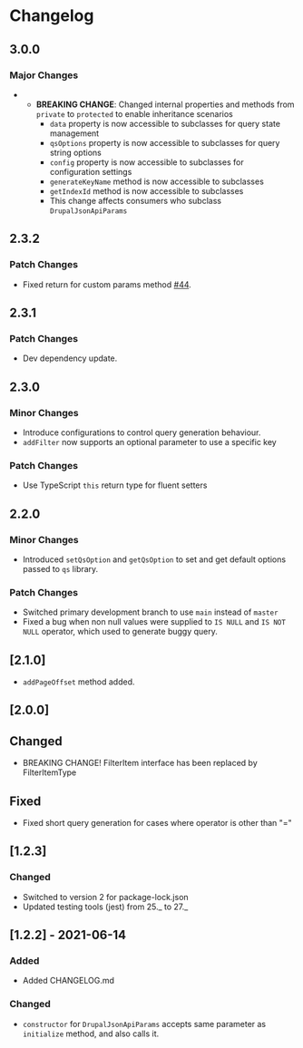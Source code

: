 # Changelog

## 3.0.0

### Major Changes

- - **BREAKING CHANGE**: Changed internal properties and methods from `private` to `protected` to enable inheritance scenarios
    - `data` property is now accessible to subclasses for query state management
    - `qsOptions` property is now accessible to subclasses for query string options
    - `config` property is now accessible to subclasses for configuration settings
    - `generateKeyName` method is now accessible to subclasses
    - `getIndexId` method is now accessible to subclasses
    - This change affects consumers who subclass `DrupalJsonApiParams`

## 2.3.2

### Patch Changes

- Fixed return for custom params method [#44](https://github.com/d34dman/drupal-jsonapi-params/pull/44).

## 2.3.1

### Patch Changes

- Dev dependency update.

## 2.3.0

### Minor Changes

- Introduce configurations to control query generation behaviour.
- `addFilter` now supports an optional parameter to use a specific key

### Patch Changes

- Use TypeScript `this` return type for fluent setters

## 2.2.0

### Minor Changes

- Introduced `setQsOption` and `getQsOption` to set and get default options passed to `qs` library.

### Patch Changes

- Switched primary development branch to use `main` instead of `master`
- Fixed a bug when non null values were supplied to `IS NULL` and `IS NOT NULL` operator, which used to generate buggy query.

## [2.1.0]

- `addPageOffset` method added.

## [2.0.0]

## Changed

- BREAKING CHANGE! FilterItem interface has been replaced by FilterItemType

## Fixed

- Fixed short query generation for cases where operator is other than "="

## [1.2.3]

### Changed

- Switched to version 2 for package-lock.json
- Updated testing tools (jest) from 25._ to 27._

## [1.2.2] - 2021-06-14

### Added

- Added CHANGELOG.md

### Changed

- `constructor` for `DrupalJsonApiParams` accepts same parameter as `initialize` method, and also calls it.

